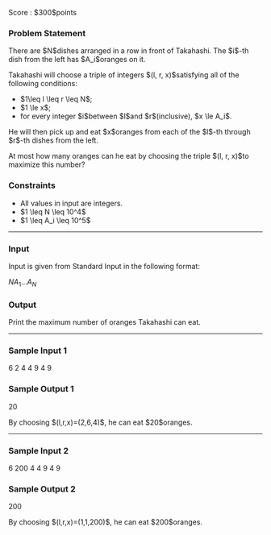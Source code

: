 
<div>

<span>

<span>

<p>
Score : $300$points
</p>

<div>

<section>

### **Problem Statement**

<p>
There are $N$dishes arranged in a row in front of Takahashi. The $i$-th dish from the left has $A_i$oranges on it.
</p>

<p>
Takahashi will choose a triple of integers $(l, r, x)$satisfying all of the following conditions:
</p>

<ul>

<li>
$1\leq l \leq r \leq N$;
</li>

<li>
$1 \le x$;
</li>

<li>
for every integer $i$between $l$and $r$(inclusive), $x \le A_i$.
</li>

</ul>

<p>
He will then pick up and eat $x$oranges from each of the $l$-th through $r$-th dishes from the left.
</p>

<p>
At most how many oranges can he eat by choosing the triple $(l, r, x)$to maximize this number?
</p>

</section>

</div>

<div>

<section>

### **Constraints**

<ul>

<li>
All values in input are integers.
</li>

<li>
$1 \leq N \leq 10^4$
</li>

<li>
$1 \leq A_i \leq 10^5$
</li>

</ul>

</section>

</div>

---

<div>

<div>

<section>

### **Input**

<p>
Input is given from Standard Input in the following format:
</p>

<div>

$N$$A_1$$\ldots$$A_N$
</div>

</section>

</div>

<div>

<section>

### **Output**

<p>
Print the maximum number of oranges Takahashi can eat.
</p>

</section>

</div>

</div>

---

<div>

<section>

### **Sample Input 1**

<div>

6
2 4 4 9 4 9

</div>

</section>

</div>

<div>

<section>

### **Sample Output 1**

<div>

20

</div>

<p>
By choosing $(l,r,x)=(2,6,4)$, he can eat $20$oranges.
</p>

</section>

</div>

---

<div>

<section>

### **Sample Input 2**

<div>

6
200 4 4 9 4 9

</div>

</section>

</div>

<div>

<section>

### **Sample Output 2**

<div>

200

</div>

<p>
By choosing $(l,r,x)=(1,1,200)$, he can eat $200$oranges.
</p>

</section>

</div>

</span>

</span>

</div>
